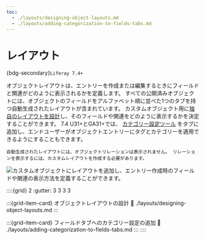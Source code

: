```yaml
---
toc:
  - ./layouts/designing-object-layouts.md
  - ./layouts/adding-categorization-to-fields-tabs.md
---
```

# レイアウト

{bdg-secondary}`Liferay 7.4+`

オブジェクトレイアウトは、エントリーを作成または編集するときにフィールドと関連がどのように表示されるかを定義します。 すべての公開済みオブジェクトには、オブジェクトのフィールドをアルファベット順に並べた1つのタブを持つ自動生成されたレイアウトが含まれています。 カスタムオブジェクト用に[独自のレイアウトを設計](./layouts/designing-object-layouts.md)し、そのフィールドや関連をどのように表示するかを決定することができます。 7.4 U31+とGA31+では、 [カテゴリー設定ツール](./layouts/adding-categorization-to-fields-tabs.md) をタブに追加し、エンドユーザーがオブジェクトエントリーにタグとカテゴリーを適用できるようにすることもできます。

```{important}
自動生成されたレイアウトには、オブジェクトリレーションは表示されません。 リレーションを表示するには、カスタムレイアウトを作成する必要があります。
```

![カスタムオブジェクトにレイアウトを追加し、エントリー作成時のフィールドや関連の表示方法を定義することができます。](./layouts/images/01.png)

::::{grid} 2
:gutter: 3 3 3 3

:::{grid-item-card} オブジェクトレイアウトの設計
:link: ./layouts/designing-object-layouts.md
:::

:::{grid-item-card} フィールドタブへのカテゴリー設定の追加
:link: ./layouts/adding-categorization-to-fields-tabs.md
:::
::::
